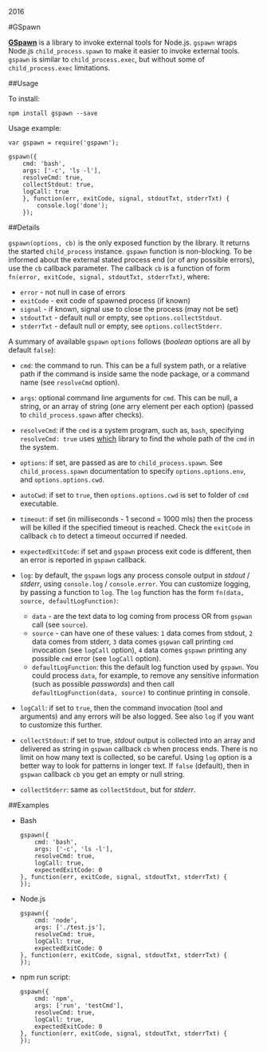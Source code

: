 2016

#GSpawn

<!--- tags: javascript nodejs -->

**[GSpawn](https://www.npmjs.com/package/gspawn)** is a library to invoke external tools for Node.js. `gspawn` wraps Node.js `child_process.spawn` to make it easier to invoke external tools. `gspawn` is similar to `child_process.exec`, but without some of `child_process.exec` limitations.

##Usage

To install:

```
npm install gspawn --save
```

Usage example:

```
var gspawn = require('gspawn');

gspawn({
    cmd: 'bash',
    args: ['-c', 'ls -l'],
    resolveCmd: true,
    collectStdout: true,
    logCall: true
    }, function(err, exitCode, signal, stdoutTxt, stderrTxt) {
        console.log('done');
    });
```

##Details

`gspawn(options, cb)` is the only exposed function by the library. It returns the started `child_process` instance. `gspawn` function is non-blocking. To be informed about the external stated process end (or of any possible errors), use the `cb` callback parameter. The callback `cb` is a function of form `fn(error, exitCode, signal, stdoutTxt, stderrTxt)`, where:
    
* `error` - not null in case of errors
* `exitCode` - exit code of spawned process (if known)
* `signal` - if known, signal use to close the process (may not be set)
* `stdoutTxt` - default null or empty, see `options.collectStdout`.
* `stderrTxt` - default null or empty, see `options.collectStderr`.

A summary of available `gspawn` `options` follows (*boolean* options are all by default `false`):

* `cmd`: the command to run. This can be a full system path, or a relative path if the command is inside same the node package, or a command name (see `resolveCmd` option).

* `args`: optional command line arguments for `cmd`. This can be null, a string, or an array of string (one arry element per each option) (passed to `child_process.spawn` after checks).

* `resolveCmd`: if the `cmd` is a system program, such as, `bash`, specifying `resolveCmd: true` uses [which](https://github.com/npm/node-which) library to find the whole path of the `cmd` in the system.

* `options`: if set, are passed as are to `child_process.spawn`. See `child_process.spawn` documentation to specify `options.options.env`, and `options.options.cwd`.

* `autoCwd`: if set to `true`, then `options.options.cwd` is set to folder of `cmd` executable.

* `timeout`: if set (in milliseconds - 1 second = 1000 mls) then the process will be killed if the specified timeout is reached. Check the `exitCode` in callback `cb` to detect a timeout occurred if needed.

* `expectedExitCode`: if set and `gspawn` process exit code is different, then an error is reported in `gspawn` callback. 

* `log`: by default, the `gspawn` logs any process console output in *stdout* / *stderr*, using `console.log` / `console.error`. You can customize logging, by passing a function to `log`. The `log` function has the form `fn(data, source, defaultLogFunction)`:
    * `data` - are the text data to log coming from process OR from `gspwan` call (see `source`).
    * `source` - can have one of these values: `1` data comes from stdout, `2` data comes from stderr, `3` data comes `gspwan` call printing `cmd` invocation (see `logCall` option), `4` data comes `gspawn` printing any possible `cmd` error  (see `logCall` option).
    * `defaultLogFunction`: this the default log function used by `gspawn`. You could process `data`, for example, to remove any sensitive information (such as possible *passwords*) and then call `defaultLogFunction(data, source)` to continue printing in console.

* `logCall`: if set to `true`, then the command invocation (tool and arguments) and any errors will be also logged. See also `log` if you want to customize this further.

* `collectStdout`: if set to true, *stdout* output is collected into an array and delivered as string in `gspwan` callback `cb` when process ends. There is no limit on how many text is collected, so be careful. Using `log` option is a better way to look for patterns in longer text. If `false` (default), then in `gspwan` callback `cb` you get an empty or null string.

* `collectStderr`: same as `collectStdout`, but for *stderr*. 

##Examples

* Bash

    ```
    gspawn({
        cmd: 'bash',
        args: ['-c', 'ls -l'],
        resolveCmd: true,
        logCall: true,
        expectedExitCode: 0
    }, function(err, exitCode, signal, stdoutTxt, stderrTxt) {
    });    
    ```

* Node.js

    ```
    gspawn({
        cmd: 'node',
        args: ['./test.js'],
        resolveCmd: true,
        logCall: true,
        expectedExitCode: 0
    }, function(err, exitCode, signal, stdoutTxt, stderrTxt) {
    });
    ```

* npm run script:

    ```
    gspawn({
        cmd: 'npm',
        args: ['run', 'testCmd'],
        resolveCmd: true,
        logCall: true,
        expectedExitCode: 0
    }, function(err, exitCode, signal, stdoutTxt, stderrTxt) {
    });
    ```

